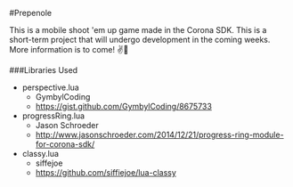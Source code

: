 #Prepenole

This is a mobile shoot 'em up game made in the Corona SDK. This is a short-term project that will undergo development in the coming weeks. More information is to come! :v::camel:

###Libraries Used
+ perspective.lua
  + GymbylCoding
  + https://gist.github.com/GymbylCoding/8675733
+ progressRing.lua
  + Jason Schroeder
  + http://www.jasonschroeder.com/2014/12/21/progress-ring-module-for-corona-sdk/
+ classy.lua
  + siffejoe
  + https://github.com/siffiejoe/lua-classy
